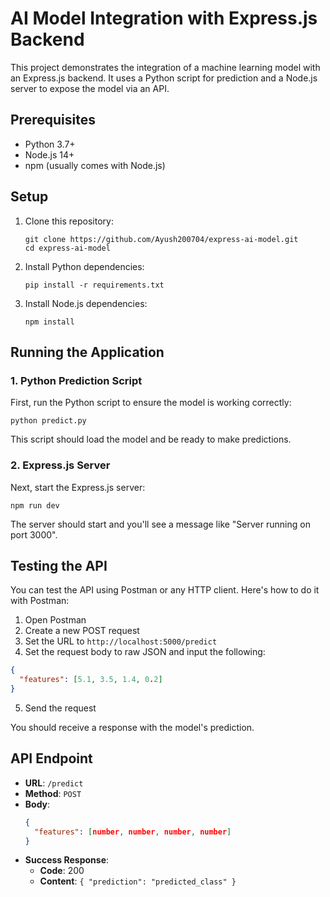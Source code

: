# AI Model Integration with Express.js Backend

This project demonstrates the integration of a machine learning model with an Express.js backend. It uses a Python script for prediction and a Node.js server to expose the model via an API.

## Prerequisites

- Python 3.7+
- Node.js 14+
- npm (usually comes with Node.js)

## Setup

1. Clone this repository:
   ```
   git clone https://github.com/Ayush200704/express-ai-model.git
   cd express-ai-model
   ```

2. Install Python dependencies:
   ```
   pip install -r requirements.txt
   ```

3. Install Node.js dependencies:
   ```
   npm install
   ```

## Running the Application

### 1. Python Prediction Script

First, run the Python script to ensure the model is working correctly:

```
python predict.py
```

This script should load the model and be ready to make predictions.

### 2. Express.js Server

Next, start the Express.js server:

```
npm run dev
```

The server should start and you'll see a message like "Server running on port 3000".

## Testing the API

You can test the API using Postman or any HTTP client. Here's how to do it with Postman:

1. Open Postman
2. Create a new POST request
3. Set the URL to `http://localhost:5000/predict` 
4. Set the request body to raw JSON and input the following:

```json
{
  "features": [5.1, 3.5, 1.4, 0.2]
}
```

5. Send the request

You should receive a response with the model's prediction.

## API Endpoint

- **URL**: `/predict`
- **Method**: `POST`
- **Body**:
  ```json
  {
    "features": [number, number, number, number]
  }
  ```
- **Success Response**:
  - **Code**: 200
  - **Content**: `{ "prediction": "predicted_class" }`

